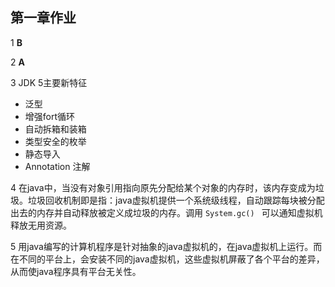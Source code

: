 ## 第一章作业

1   **B**  

2   **A**

3  JDK 5主要新特征
   - 泛型
   - 增强fort循环
   - 自动拆箱和装箱
   - 类型安全的枚举
   - 静态导入
   - Annotation 注解

4 在java中，当没有对象引用指向原先分配给某个对象的内存时，该内存变成为垃圾。垃圾回收机制即是指：java虚拟机提供一个系统级线程，自动跟踪每块被分配出去的内存并自动释放被定义成垃圾的内存。调用 `System.gc() ` 可以通知虚拟机释放无用资源。

5 用java编写的计算机程序是针对抽象的java虚拟机的，在java虚拟机上运行。而在不同的平台上，会安装不同的java虚拟机，这些虚拟机屏蔽了各个平台的差异，从而使java程序具有平台无关性。